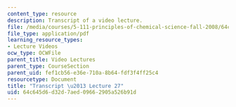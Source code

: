 ```yaml
---
content_type: resource
description: Transcript of a video lecture.
file: /media/courses/5-111-principles-of-chemical-science-fall-2008/64c645d6d32d7aed09662905a526b91d_5-111F08-L27.pdf
file_type: application/pdf
learning_resource_types:
- Lecture Videos
ocw_type: OCWFile
parent_title: Video Lectures
parent_type: CourseSection
parent_uid: fef1cb56-e36e-710a-8b64-fdf3f4ff25c4
resourcetype: Document
title: "Transcript \u2013 Lecture 27"
uid: 64c645d6-d32d-7aed-0966-2905a526b91d
---
```

